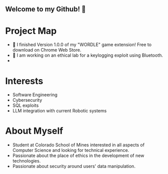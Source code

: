 ## Welcome to my Github! 👋




# Project Map
- 🔭 I finished Version 1.0.0 of my "WORDLE" game extension! Free to download on Chrome Web Store.
- 🌱 I am working on an ethical lab for a keylogging exploit using Bluetooth.
- 

# Interests
- Software Engineering
- Cybersecurity
- SQL exploits
- LLM integration with current Robotic systems

# About Myself
- Student at Colorado School of Mines interested in all aspects of Computer Science and looking for technical experience.
- Passionate about the place of ethics in the development of new technologies.
- Passionate about security around users' data manipulation.

<!--
**CryptoCow0/CryptoCow0** is a ✨ _special_ ✨ repository because its `README.md` (this file) appears on your GitHub profile.

Here are some ideas to get you started:

- 🔭 I’m currently working on ...
- 🌱 I’m currently learning ...
- 👯 I’m looking to collaborate on ...
- 🤔 I’m looking for help with ...
- 💬 Ask me about ...
- 📫 How to reach me: ...
- 😄 Pronouns: ...
- ⚡ Fun fact: ...
-->
